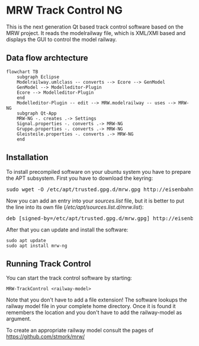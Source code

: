 # MRW Track Control NG
This is the next generation Qt based track control software based on the MRW
project. It reads the modelrailway file, which is XML/XMI based and displays
the GUI to control the model railway.

## Data flow archtecture

```mermaid
flowchart TB
	subgraph Eclipse
	Modelrailway.umlclass -- converts --> Ecore --> GenModel
	GenModel --> Modelleditor-Plugin
	Ecore --> Modelleditor-Plugin
	end
	Modelleditor-Plugin -- edit --> MRW.modelrailway -- uses --> MRW-NG
	subgraph Qt-App
	MRW-NG -. creates .-> Settings
	Signal.properties -. converts .-> MRW-NG
	Gruppe.properties -. converts .-> MRW-NG
	Gleisteile.properties -. converts .-> MRW-NG
	end
```

## Installation

To install precompiled software on your ubuntu system you have to prepare
the APT subsystem. First you have to download the keyring:

<pre style="white-space: nowrap;">
sudo wget -O /etc/apt/trusted.gpg.d/mrw.gpg http://eisenbahnsteuerung.org/mrw.gpg
</pre>

Now you can add an entry into your *sources.list* file, but it is better to
put the line into its own file (*/etc/apt/sources.list.d/mrw.list*):

<pre style="white-space: nowrap;">
deb [signed-by=/etc/apt/trusted.gpg.d/mrw.gpg] http://eisenbahnsteuerung.org/apt/ mrw common firmware
</pre>

After that you can update and install the software:
```
sudo apt update
sudo apt install mrw-ng
```

## Running Track Control
You can start the track control software by starting:
```
MRW-TrackControl <railway-model>
```
Note that you don't have to add a file extension! The software lookups the railway model file in your complete home directory. Once it is found it remembers the location and you don't have to add the railway-model as argument.

To create an appropriate railway model consult the pages of https://github.com/stmork/mrw/